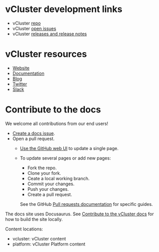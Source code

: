 # vCluster development links

- vCluster [repo](https://github.com/loft-sh/vcluster)
- vCluster [open issues](https://github.com/loft-sh/vcluster/issues)
- vCluster [releases and release notes](https://github.com/loft-sh/vcluster/releases)

# vCluster resources

- [Website](https://www.vcluster.com)
- [Documentation](https://www.vcluster.com/docs/)
- [Blog](https://loft.sh/blog)
- [Twitter](https://twitter.com/loft_sh)
- [Slack](https://slack.loft.sh/)


# Contribute to the docs

We welcome all contributions from our end users! 

- [Create a docs issue](https://github.com/loft-sh/vcluster-docs/issues).
- Open a pull request.
  - [Use the GitHub web UI](https://docs.github.com/en/pull-requests/collaborating-with-pull-requests/proposing-changes-to-your-work-with-pull-requests/creating-a-pull-request?tool=webui) to update a single page.
  - To update several pages or add new pages:
     - Fork the repo.
     - Clone your fork.
     - Ceate a local working branch.
     - Commit your changes.
     - Push your changes.
     - Create a pull request.

     See the GitHub [Pull requests documentation](https://docs.github.com/en/pull-requests) for specific guides.


The docs site uses Docusaurus. See [Contribute to the vCluster docs](CONTRIBUTING.md) for how to build the site locally. 

Content locations:

- vcluster: vCluster content
- platform: vCluster Platform content
